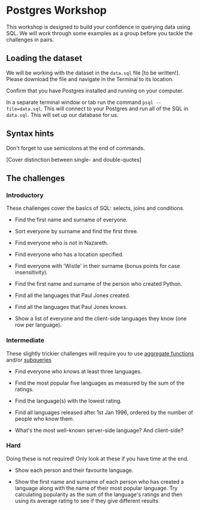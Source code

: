 # Postgres Workshop

This workshop is designed to build your confidence in querying data using SQL. We will work through some examples as a group before you tackle the challenges in pairs.

## Loading the dataset

We will be working with the dataset in the `data.sql` file [to be written!]. Please download the file and navigate in the Terminal to its location.

Confirm that you have Postgres installed and running on your computer.

In a separate terminal window or tab run the command `psql --file=data.sql`. This will connect to your Postgres and run all of the SQL in `data.sql`. This will set up our database for us.

## Syntax hints

Don't forget to use semicolons at the end of commands.

[Cover distinction between single- and double-quotes]

## The challenges

### Introductory

These challenges cover the basics of SQL: selects, joins and conditions.

* Find the first name and surname of everyone.

* Sort everyone by surname and find the first three.

* Find everyone who is not in Nazareth.

* Find everyone who has a location specified.

* Find everyone with 'Wistle' in their surname (bonus points for case insensitivity).

* Find the first name and surname of the person who created Python.

* Find all the languages that Paul Jones created.

* Find all the languages that Paul Jones knows.

* Show a list of everyone and the client-side languages they know (one row per language).

### Intermediate

These slightly trickier challenges will require you to use [aggregate functions](https://www.tutorialspoint.com/postgresql/postgresql_useful_functions.htm) and/or [subqueries](http://www.postgresqltutorial.com/postgresql-subquery/)

* Find everyone who knows at least three languages.

* Find the most popular five languages as measured by the sum of the ratings.

* Find the language(s) with the lowest rating.

* Find all languages released after 1st Jan 1996, ordered by the number of people who know them.

* What's the most well-known server-side language? And client-side?

### Hard

Doing these is not required! Only look at these if you have time at the end.

* Show each person and their favourite language.

* Show the first name and surname of each person who has created a language along with the name of their most popular language. Try calculating popularity as the sum of the language's ratings and then using its average rating to see if they give different results.
